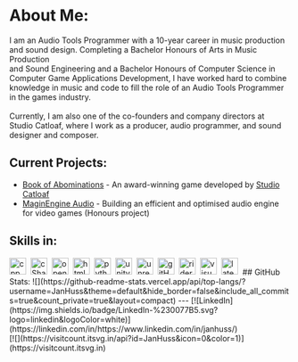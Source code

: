 # About Me:
I am an Audio Tools Programmer with a 10-year career in music production <br>and sound design. Completing a Bachelor Honours of Arts in Music Production <br>and Sound Engineering and a Bachelor Honours of Computer Science in <br>Computer Game Applications Development, I have worked hard to combine <br>knowledge in music and code to fill the role of an Audio Tools Programmer <br>in the games industry.<br><br>Currently, I am also one of the co-founders and company directors at <br>Studio Catloaf, where I work as a producer, audio programmer, and sound <br>designer and composer.

## Current Projects:
- [Book of Abominations](https://www.eurogamer.net/uncovering-the-eldritch-horror-monster-collecting-rpg-book-of-abominations) - An award-winning game developed by [Studio Catloaf](https://x.com/StudioCatloaf)
- [MaginEngine Audio](https://github.com/JanHuss/maginEngineAudio) - Building an efficient and optimised audio engine for video games (Honours project)  

## Skills in:
<img align="left" alt="cpp" width="30px" style="padding-right:5px;"  src="https://cdn.jsdelivr.net/gh/devicons/devicon@latest/icons/cplusplus/cplusplus-original.svg" />
<img align="left" alt="cSharp" width="30px" style="padding-right:5px;" src="https://cdn.jsdelivr.net/gh/devicons/devicon@latest/icons/csharp/csharp-original.svg" />
<img align="left" alt="openGL" width="30px" style="padding-right:5px;" src="https://cdn.jsdelivr.net/gh/devicons/devicon@latest/icons/opengl/opengl-original.svg" />
<img  align="left" alt="html" width="30px" style="padding-right:5px;"  src="https://cdn.jsdelivr.net/gh/devicons/devicon@latest/icons/html5/html5-original.svg" />
<img align="left" alt="python" width="30px" style="padding-right:5px;" src="https://cdn.jsdelivr.net/gh/devicons/devicon@latest/icons/python/python-original.svg" />
<img align="left" alt="unity" width="30px" style="padding-right:5px;"  src="https://cdn.jsdelivr.net/gh/devicons/devicon@latest/icons/unity/unity-original.svg" />
<img  align="left" alt="unrealEngine" width="30px" style="padding-right:5px;" src="https://cdn.jsdelivr.net/gh/devicons/devicon@latest/icons/unrealengine/unrealengine-original.svg" />
<img align="left" alt="gitHub" width="30px" style="padding-right:5px;" src="https://cdn.jsdelivr.net/gh/devicons/devicon@latest/icons/github/github-original.svg" />
<img  align="left" alt="rider" width="30px" style="padding-right:5px;" src="https://cdn.jsdelivr.net/gh/devicons/devicon@latest/icons/rider/rider-original.svg" />
<img  align="left" alt="visualStudio" width="30px" style="padding-right:5px;"  src="https://cdn.jsdelivr.net/gh/devicons/devicon@latest/icons/visualstudio/visualstudio-original.svg" />
<img align="left" alt="latex" width="30px" style="padding-right:5px;" src="https://cdn.jsdelivr.net/gh/devicons/devicon@latest/icons/latex/latex-original.svg" /><br>
## GitHub Stats:
![](https://github-readme-stats.vercel.app/api/top-langs/?username=JanHuss&theme=default&hide_border=false&include_all_commits=true&count_private=true&layout=compact)
---
[![LinkedIn](https://img.shields.io/badge/LinkedIn-%230077B5.svg?logo=linkedin&logoColor=white)](https://linkedin.com/in/https://www.linkedin.com/in/janhuss/)<br> [![](https://visitcount.itsvg.in/api?id=JanHuss&icon=0&color=1)](https://visitcount.itsvg.in)

